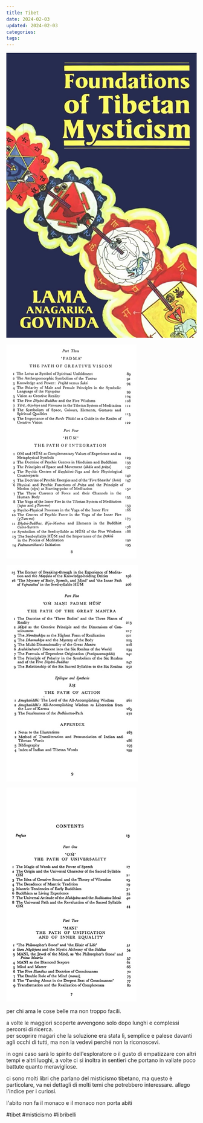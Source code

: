 ```yaml
---
title: Tibet
date: 2024-02-03
updated: 2024-02-03
categories: 
tags: 
---
```

![](../../../assets/img/post/2024/FoundationsTibetanMysticism_1.jpg)

![](../../../assets/img/post/2024/FoundationsTibetanMysticism_2.jpg)

![](../../../assets/img/post/2024/FoundationsTibetanMysticism_3.jpg)

![](../../../assets/img/post/2024/FoundationsTibetanMysticism_4.jpg)

per chi ama le cose belle ma non troppo facili.  
  
a volte le maggiori scoperte avvengono solo dopo lunghi e complessi percorsi di ricerca.  
per scoprire magari che la soluzione era stata lì, semplice e palese davanti agli occhi di tutti, ma non la vedevi perché non la riconoscevi.  
  
in ogni caso sarà lo spirito dell'esploratore o il gusto di empatizzare con altri tempi e altri luoghi, a volte ci si inoltra in sentieri che portano in vallate poco battute quanto meravigliose.  
  
ci sono molti libri che parlano del misticismo tibetano, ma questo è particolare, va nei dettagli di molti temi che potrebbero interessare. allego l'indice per i curiosi.  
  
l'abito non fa il monaco e il monaco non porta abiti  
  
#tibet #misticismo #libribelli
